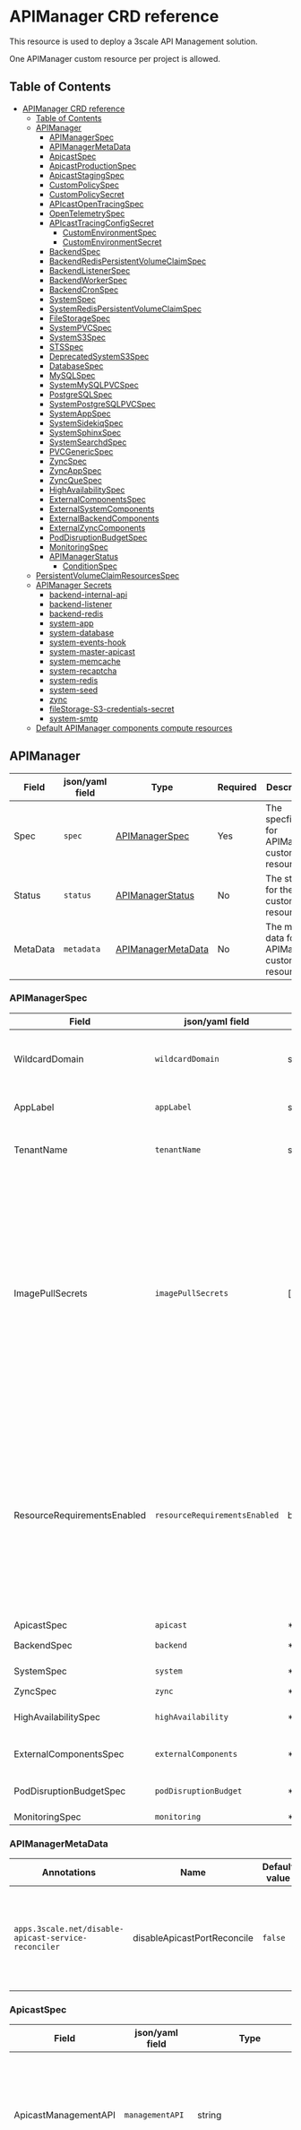 # APIManager CRD reference

This resource is used to deploy a 3scale API Management solution.

One APIManager custom resource per project is allowed.

## Table of Contents

<!--ts-->
* [APIManager CRD reference](#apimanager-crd-reference)
   * [Table of Contents](#table-of-contents)
   * [APIManager](#apimanager)
      * [APIManagerSpec](#apimanagerspec)
      * [APIManagerMetaData](#apimanagermetadata)
      * [ApicastSpec](#apicastspec)
      * [ApicastProductionSpec](#apicastproductionspec)
      * [ApicastStagingSpec](#apicaststagingspec)
      * [CustomPolicySpec](#custompolicyspec)
      * [CustomPolicySecret](#custompolicysecret)
      * [APIcastOpenTracingSpec](#apicastopentracingspec)
      * [OpenTelemetrySpec](#opentelemetryspec)
      * [APIcastTracingConfigSecret](#apicasttracingconfigsecret)
         * [CustomEnvironmentSpec](#customenvironmentspec)
         * [CustomEnvironmentSecret](#customenvironmentsecret)
      * [BackendSpec](#backendspec)
      * [BackendRedisPersistentVolumeClaimSpec](#backendredispersistentvolumeclaimspec)
      * [BackendListenerSpec](#backendlistenerspec)
      * [BackendWorkerSpec](#backendworkerspec)
      * [BackendCronSpec](#backendcronspec)
      * [SystemSpec](#systemspec)
      * [SystemRedisPersistentVolumeClaimSpec](#systemredispersistentvolumeclaimspec)
      * [FileStorageSpec](#filestoragespec)
      * [SystemPVCSpec](#systempvcspec)
      * [SystemS3Spec](#systems3spec)
      * [STSSpec](#stsspec)
      * [DeprecatedSystemS3Spec](#deprecatedsystems3spec)
      * [DatabaseSpec](#databasespec)
      * [MySQLSpec](#mysqlspec)
      * [SystemMySQLPVCSpec](#systemmysqlpvcspec)
      * [PostgreSQLSpec](#postgresqlspec)
      * [SystemPostgreSQLPVCSpec](#systempostgresqlpvcspec)
      * [SystemAppSpec](#systemappspec)
      * [SystemSidekiqSpec](#systemsidekiqspec)
      * [SystemSphinxSpec](#systemsphinxspec)
      * [SystemSearchdSpec](#systemsearchdspec)
      * [PVCGenericSpec](#pvcgenericspec)
      * [ZyncSpec](#zyncspec)
      * [ZyncAppSpec](#zyncappspec)
      * [ZyncQueSpec](#zyncquespec)
      * [HighAvailabilitySpec](#highavailabilityspec)
      * [ExternalComponentsSpec](#externalcomponentsspec)
      * [ExternalSystemComponents](#externalsystemcomponents)
      * [ExternalBackendComponents](#externalbackendcomponents)
      * [ExternalZyncComponents](#externalzynccomponents)
      * [PodDisruptionBudgetSpec](#poddisruptionbudgetspec)
      * [MonitoringSpec](#monitoringspec)
      * [APIManagerStatus](#apimanagerstatus)
         * [ConditionSpec](#conditionspec)
   * [PersistentVolumeClaimResourcesSpec](#persistentvolumeclaimresourcesspec)
   * [APIManager Secrets](#apimanager-secrets)
      * [backend-internal-api](#backend-internal-api)
      * [backend-listener](#backend-listener)
      * [backend-redis](#backend-redis)
      * [system-app](#system-app)
      * [system-database](#system-database)
      * [system-events-hook](#system-events-hook)
      * [system-master-apicast](#system-master-apicast)
      * [system-memcache](#system-memcache)
      * [system-recaptcha](#system-recaptcha)
      * [system-redis](#system-redis)
      * [system-seed](#system-seed)
      * [zync](#zync)
      * [fileStorage-S3-credentials-secret](#filestorage-s3-credentials-secret)
      * [system-smtp](#system-smtp)
   * [Default APIManager components compute resources](#default-apimanager-components-compute-resources)
<!--te-->

## APIManager

| **Field** | **json/yaml field**| **Type** | **Required** | **Description** |
| --- | --- | --- | --- | --- |
| Spec | `spec` | [APIManagerSpec](#APIManagerSpec) | Yes | The specfication for APIManager custom resource |
| Status | `status` | [APIManagerStatus](#APIManagerStatus) | No | The status for the custom resource  |
| MetaData | `metadata` | [APIManagerMetaData](#APIManagerMetaData) | No | The meta data for APIManager custom resource    |

### APIManagerSpec

| **Field** | **json/yaml field**| **Type** | **Required** | **Default value** | **Description** |
| --- | --- | --- | --- | --- | --- |
| WildcardDomain | `wildcardDomain` | string | Yes | N/A | Root domain for the wildcard routes. Eg. example.com will generate 3scale-admin.example.com. |
| AppLabel | `appLabel` | string | No | `3scale-api-management` | The value of the `app` label that will be applied to the API management solution
| TenantName | `tenantName` | string | No | `3scale` | Tenant name under the root that Admin UI will be available with -admin suffix.
| ImagePullSecrets | `imagePullSecrets` | \[\][corev1.LocalObjectReference](https://kubernetes.io/docs/reference/generated/kubernetes-api/v1.25/#localobjectreference-v1-core) | No | `[ { name: "threescale-registry-auth" } ]` | List of image pull secrets to be used on the managed Deployments ServiceAccounts. See [imagePullSecrets field in K8s ServiceAccount documentation](https://kubernetes.io/docs/reference/generated/kubernetes-api/v1.25/#serviceaccount-v1-core) for details on Image pull secrets. If not specified, `threescale-registry-auth` is used. Secret names that contain `dockercfg-` or `token-` anywhere in part of its name cannot be specified. If an update to this attribute is performed the corresponding Deployment pods have to be redeployed by the user to make the changes effective |
| ResourceRequirementsEnabled | `resourceRequirementsEnabled` | bool | No | `true` | When true, 3Scale API management solution is deployed with the optimal resource requirements and limits. Setting this to false removes those resource requirements. ***Warning*** Only set it to false for development and evaluation environments. When set to `true`, default compute resources are set for the APIManager components. See [Default APIManager components compute resources](#Default-APIManager-components-compute-resources) to see the default assigned values |
| ApicastSpec | `apicast` | \*ApicastSpec | No | See [ApicastSpec](#ApicastSpec) | Spec of the Apicast part |
| BackendSpec | `backend` | \*BackendSpec | No | See [BackendSpec](#BackendSpec) reference | Spec of the Backend part |
| SystemSpec  | `system`  | \*SystemSpec  | No | See [SystemSpec](#SystemSpec) reference | Spec of the System part |
| ZyncSpec    | `zync`    | \*ZyncSpec    | No | See [ZyncSpec](#ZyncSpec) reference | Spec of the Zync part    |
| HighAvailabilitySpec | `highAvailability` | \*HighAvailabilitySpec | No | **[DEPRECATED**] See [ExternalComponentsSpec](#ExternalComponentsSpec) reference | |
| ExternalComponentsSpec | `externalComponents` | \*ExternalComponentsSpec | No | See [ExternalComponentsSpec](#ExternalComponentsSpec) reference | Spec of the ExternalComponentsSpec part |
| PodDisruptionBudgetSpec | `podDisruptionBudget` | \*PodDisruptionBudgetSpec | No | See [PodDisruptionBudgetSpec](#PodDisruptionBudgetSpec) reference | Spec of the PodDisruptionBudgetSpec part |
| MonitoringSpec | `monitoring` | \*MonitoringSpec | No | Disabled | [MonitoringSpec](#MonitoringSpec) reference |

### APIManagerMetaData

| **Annotations**  | **Name** | **Default value** | **Description** |
| --- | --- | --- | --- |
| `apps.3scale.net/disable-apicast-service-reconciler` | disableApicastPortReconcile | `false` | Can be `true` or `false` - will disable apicast service port reconcile when true |

### ApicastSpec

| **Field** | **json/yaml field**| **Type** | **Required** | **Default value** | **Description** |
| --- | --- | --- | --- | --- | --- |
| ApicastManagementAPI | `managementAPI` | string | No | `status` | Scope of the APIcast Management API. Can be disabled, status or debug. At least status required for health checks |
| OpenSSLVerify | `openSSLVerify` | bool | No | `false` | Turn on/off the OpenSSL peer verification when downloading the configuration |
| IncludeResponseCodes  | `responseCodes` | bool | No | `true` | Enable logging response codes in APIcast |
| RegistryURL | `registryURL` | string | No | `http://apicast-staging:8090/policies` | The URL to point to APIcast policies registry management |
| Image | `image` | string | No | nil | Used to overwrite the desired container image for Apicast |
| ProductionSpec | `productionSpec` | \*ApicastProductionSpec | No | See [ApicastProductionSpec](#ApicastProductionSpec) reference | Spec of APIcast production part |
| StagingSpec | `stagingSpec` | \*ApicastStagingSpec | No | See [ApicastStagingSpec](#ApicastStagingSpec) reference | Spec of APIcast staging part |

### ApicastProductionSpec

| **Field** | **json/yaml field**| **Type** | **Required** | **Default value** | **Description** |
| --- | --- | --- | --- | --- | --- |
| Replicas | `replicas` | integer | No | 1 | Number of Pod replicas of the `apicast-production` deployment |
| Affinity | `affinity` | [v1.Affinity](https://kubernetes.io/docs/reference/generated/kubernetes-api/v1.25/#affinity-v1-core) | No | `nil` | Affinity is a group of affinity scheduling rules |
| Tolerations | `tolerations` | \[\][v1.Tolerations](https://kubernetes.io/docs/reference/generated/kubernetes-api/v1.25/#toleration-v1-core) | No | `nil` | Tolerations allow pods to schedule onto nodes with matching taints |
| Resources | `resources` | [v1.ResourceRequirements](https://kubernetes.io/docs/reference/generated/kubernetes-api/v1.25/#resourcerequirements-v1-core) | No | `nil` | Resources describes the compute resource requirements. Takes precedence over `spec.resourceRequirementsEnabled` with replace behavior |
| Workers | `workers` | integer | No | Automatically computed. Check [apicast doc](https://github.com/3scale/APIcast/blob/master/doc/parameters.md#apicast_workers) for further info. | Defines the number of worker processes |
| LogLevel | `logLevel` | string | No | N/A | Log level for the OpenResty logs  (see [docs](https://github.com/3scale/APIcast/blob/master/doc/parameters.md#apicast_log_level)) |
| CustomPolicies | `customPolicies` | [][CustomPolicySpec](#CustomPolicySpec) | No | N/A | List of custom policies |
| OpenTracing | `openTracing` | [APIcastOpenTracingSpec](#APIcastOpenTracingSpec) | No | N/A | **[DEPRECATED]** Use `openTelementry` instead. Contains the OpenTracing integration configuration |
| OpenTelemetry | `openTelemetry` | [OpenTelemetrySpec](#OpenTelemetrySpec) | No | N/A | contains the OpenTelemetry integration configuration |
| CustomEnvironments | `customEnvironments` | [][CustomEnvironmentSpec](#CustomEnvironmentSpec) | No | N/A | List of custom environments |
| HTTPSPort | `httpsPort` | int | No | **8443** only when `httpsCertificateSecretRef` is provided | Controls on which port APIcast should start listening for HTTPS connections. Do not use `8080` as HTTPS port (see [docs](https://github.com/3scale/APIcast/blob/master/doc/parameters.md#apicast_https_port)) |
| HTTPSVerifyDepth | `httpsVerifyDepth` | int | No | N/A | Defines the maximum length of the client certificate chain. (see [docs](https://github.com/3scale/APIcast/blob/master/doc/parameters.md#apicast_https_verify_depth)) |
| HTTPSCertificateSecretRef | `httpsCertificateSecretRef` | LocalObjectReference | No | APIcast has a default certificate used when `httpsPort` is provided | References secret containing the X.509 certificate in the PEM format and the X.509 certificate secret key |
| AllProxy | `allProxy` | string | No | N/A | Specifies a HTTP(S) proxy to be used for connecting to services if a protocol-specific proxy is not specified. Authentication is not supported. Format is: `<scheme>://<host>:<port>` (see [docs](https://github.com/3scale/APIcast/blob/master/doc/parameters.md#all_proxy-all_proxy)) |
| HTTPProxy | `httpProxy` | string | No | N/A | Specifies a HTTP(S) Proxy to be used for connecting to HTTP services. Authentication is not supported. Format is: `<scheme>://<host>:<port>` (see [docs](https://github.com/3scale/APIcast/blob/master/doc/parameters.md#http_proxy-http_proxy)) |
| HTTPSProxy | `httpsProxy` | string | No | N/A | Specifies a HTTP(S) Proxy to be used for connecting to HTTPS services. Authentication is not supported. Format is: `<scheme>://<host>:<port>` (see [docs](https://github.com/3scale/APIcast/blob/master/doc/parameters.md#https_proxy-https_proxy)) |
| NoProxy | `noProxy` | string | No | N/A | Specifies a comma-separated list of hostnames and domain names for which the requests should not be proxied. Setting to a single `*` character, which matches all hosts, effectively disables the proxy (see [docs](https://github.com/3scale/APIcast/blob/master/doc/parameters.md#no_proxy-no_proxy)) |
| ServiceCacheSize | `serviceCacheSize` | int | No | N/A | Specifies the number of services that APICast can store in the internal cache (see [docs](https://github.com/3scale/APIcast/blob/master/doc/parameters.md#apicast_service_cache_size)) |
| PriorityClassName         | `priorityClassName`         | string                                                                                                                                   | No           | N/A                                                                                                                                            | If specified, indicates the pod's priority. "system-node-critical" and "system-cluster-critical" are two special keywords which indicate the highest priorities with the former being the highest priority. Any other name must be defined by creating a PriorityClass object with that name. If not specified, the pod priority will be default or zero if there is no default. (see [docs](https://kubernetes.io/docs/concepts/scheduling-eviction/pod-priority-preemption/))  |
| TopologySpreadConstraints | `topologySpreadConstraints` | \[\][v1.TopologySpreadConstraint](https://kubernetes.io/docs/reference/generated/kubernetes-api/v1.25/#topologyspreadconstraint-v1-core) | No | `nil` | Specifies how to spread matching pods among the given topology |
| Labels | `labels` | map[string]string | No | `nil ` | Specifies labels that should be added to component |
| Annotations | `annotations` | map[string]string | No | `nil ` | Specifies Annotations that should be added to component |
| Hpa | `hpa` | bool | No | `nil` | Enables the horizontal pod autoscaling with default values |



### ApicastStagingSpec

| **Field** | **json/yaml field**| **Type** | **Required** | **Default value** | **Description** |
| --- | --- | --- | --- | --- | --- |
| Replicas | `replicas` | integer | No | 1 | Number of Pod replicas of the `apicast-staging` deployment |
| Affinity | `affinity` | [v1.Affinity](https://kubernetes.io/docs/reference/generated/kubernetes-api/v1.25/#affinity-v1-core) | No | `nil` | Affinity is a group of affinity scheduling rules |
| Tolerations | `tolerations` | \[\][v1.Tolerations](https://kubernetes.io/docs/reference/generated/kubernetes-api/v1.25/#toleration-v1-core) | No | `nil` | Tolerations allow pods to schedule onto nodes with matching taints |
| Resources | `resources` | [v1.ResourceRequirements](https://kubernetes.io/docs/reference/generated/kubernetes-api/v1.25/#resourcerequirements-v1-core) | No | `nil` | Resources describes the compute resource requirements. Takes precedence over `spec.resourceRequirementsEnabled` with replace behavior |
| LogLevel | `logLevel` | string | No | N/A | Log level for the OpenResty logs  (see [docs](https://github.com/3scale/APIcast/blob/master/doc/parameters.md#apicast_log_level)) |
| CustomPolicies | `customPolicies` | [][CustomPolicySpec](#CustomPolicySpec) | No | N/A | List of custom policies |
| OpenTracing | `openTracing` | [APIcastOpenTracingSpec](#APIcastOpenTracingSpec) | No | N/A | **[DEPRECATED]** Use `openTelementry` instead. Contains the OpenTracing integration configuration |
| OpenTelemetry | `openTelemetry` | [OpenTelemetrySpec](#OpenTelemetrySpec) | No | N/A | contains the OpenTelemetry integration configuration |
| CustomEnvironments | `customEnvironments` | [][CustomEnvironmentSpec](#CustomEnvironmentSpec) | No | N/A | List of custom environments |
| HTTPSPort | `httpsPort` | int | No | **8443** only when `httpsCertificateSecretRef` is provided | Controls on which port APIcast should start listening for HTTPS connections. Do not use `8080` as HTTPS port (see [docs](https://github.com/3scale/APIcast/blob/master/doc/parameters.md#apicast_https_port)) |
| HTTPSVerifyDepth | `httpsVerifyDepth` | int | No | N/A | Defines the maximum length of the client certificate chain. (see [docs](https://github.com/3scale/APIcast/blob/master/doc/parameters.md#apicast_https_verify_depth)) |
| HTTPSCertificateSecretRef | `httpsCertificateSecretRef` | LocalObjectReference | No | APIcast has a default certificate used when `httpsPort` is provided | References secret containing the X.509 certificate in the PEM format and the X.509 certificate secret key |
| AllProxy | `allProxy` | string | No | N/A | Specifies a HTTP(S) proxy to be used for connecting to services if a protocol-specific proxy is not specified. Authentication is not supported. Format is: `<scheme>://<host>:<port>` (see [docs](https://github.com/3scale/APIcast/blob/master/doc/parameters.md#all_proxy-all_proxy)) |
| HTTPProxy | `httpProxy` | string | No | N/A | Specifies a HTTP(S) Proxy to be used for connecting to HTTP services. Authentication is not supported. Format is: `<scheme>://<host>:<port>` (see [docs](https://github.com/3scale/APIcast/blob/master/doc/parameters.md#http_proxy-http_proxy)) |
| HTTPSProxy | `httpsProxy` | string | No | N/A | Specifies a HTTP(S) Proxy to be used for connecting to HTTPS services. Authentication is not supported. Format is: `<scheme>://<host>:<port>` (see [docs](https://github.com/3scale/APIcast/blob/master/doc/parameters.md#https_proxy-https_proxy)) |
| NoProxy | `noProxy` | string | No | N/A | Specifies a comma-separated list of hostnames and domain names for which the requests should not be proxied. Setting to a single `*` character, which matches all hosts, effectively disables the proxy (see [docs](https://github.com/3scale/APIcast/blob/master/doc/parameters.md#no_proxy-no_proxy)) |
| ServiceCacheSize | `serviceCacheSize` | int | No | N/A | Specifies the number of services that APICast can store in the internal cache (see [docs](https://github.com/3scale/APIcast/blob/master/doc/parameters.md#apicast_service_cache_size)) |
| PriorityClassName         | `priorityClassName`         | string                                                                                                                                   | No           | N/A                                                                                                                                            | If specified, indicates the pod's priority. "system-node-critical" and "system-cluster-critical" are two special keywords which indicate the highest priorities with the former being the highest priority. Any other name must be defined by creating a PriorityClass object with that name. If not specified, the pod priority will be default or zero if there is no default. (see [docs](https://kubernetes.io/docs/concepts/scheduling-eviction/pod-priority-preemption/)) |
| TopologySpreadConstraints | `topologySpreadConstraints` | \[\][v1.TopologySpreadConstraint](https://kubernetes.io/docs/reference/generated/kubernetes-api/v1.25/#topologyspreadconstraint-v1-core) | No           | `nil`                                                                                                                                          | Specifies how to spread matching pods among the given topology                                                                                                                                                                                                                                          |
| Labels                    | `labels`                    | map[string]string                                                                                                                        | No           | `nil `                                                                                                                                         | Specifies labels that should be added to component                                                                                                                                                                                                                                                                                   |
| Annotations          | `annotations`                    | map[string]string  | No           | `nil `  | Specifies Annotations that should be added to component   |

### CustomPolicySpec

| **json/yaml field** | **Type** | **Required** | **Default value** | **Description** |
| --- | --- | --- | --- | --- |
| `name` | string | Yes | N/A | Name |
| `version` | string | Yes | N/A | Version |
| `secretRef` | LocalObjectReference | Yes | N/A | Secret reference with the policy content. See [CustomPolicySecret](#CustomPolicySecret) for more information.

### CustomPolicySecret

Contains custom policy specific content. Two files,  `init.lua` and `apicast-policy.json`, are required, but more can be added optionally.

Some examples are available [here](/doc/adding-custom-policies.md)

| **Field** | **Description** |
| --- | --- |
| `init.lua` | Custom policy lua code entry point |
| `apicast-policy.json` | Custom policy metadata |

### APIcastOpenTracingSpec
| **Field** | **json/yaml field** | **Type** | **Required** | **Default value** | **Description** |
| --- | --- | --- | --- | --- | --- |
| Enabled | `enabled` | bool | No | `false` | Controls whether OpenTracing integration with APIcast is enabled. By default it is not enabled |
| TracingLibrary | `tracingLibrary` | string | No | `jaeger` | Controls which OpenTracing library is loaded. At the moment the supported values are: `jaeger`. If not set, `jaeger` will be used |
| TracingConfigSecretRef | `tracingConfigSecretRef` | LocalObjectReference | No | tracing library-specific default | Secret reference with the tracing library-specific configuration. Each supported tracing library provides a default configuration file which is used if `tracingConfigSecretRef` is not specified. See [APIcastTracingConfigSecret](#APIcastTracingConfigSecret) for more information. |

### OpenTelemetrySpec
| **json/yaml field** | **Type** | **Required** | **Default value** | **Description** |
| --- | --- | --- | --- | --- |
| `enabled` | bool | No | `false` | Controls whether opentelemetry based gateway instrumentation is enabled or not. By default it is **disabled** |
| `tracingConfigSecretRef` | *LocalObjectReference* | No | None | Secret reference with the [opentelemetry tracing configuration](https://github.com/open-telemetry/opentelemetry-cpp-contrib/tree/main/instrumentation/nginx). |
| `tracingConfigSecretKey` | string | No | If unspecified, the first secret key in lexicographical order will be referenced as tracing configuration | The secret key used as tracing configuration |

**Watch for secret changes**

By default, content changes in the secret will not be noticed by the 3scale operator.
The 3scale operator allows monitoring the secret for changes adding the `apimanager.apps.3scale.net/watched-by=apimanager` label.
With that label in place, when the content of the secret is changed, the operator will get notified.
Then, the operator will rollout apicast deployment to make the changes effective.
The operator will not take *ownership* of the secret in any way.

### APIcastTracingConfigSecret

| **Field** | **Description** |
| --- | --- |
| `config` | Tracing library-specific configuration |

*NOTE*: Once apicast has been deployed, the content of the secret should not be updated externally.
If the content of the secret is updated externally, after apicast has been deployed, the container can automatically see the changes.
However, apicast has the environment already loaded and it does not change the behavior.

If the custom environment content needs to be changed, there are two options:

* [**recommended way**] Create another secret with a different name and update the APIcast custom resource field `spec.apicast.<apicast-environment>.openTracing.tracingConfigSecretRef.name`. The operator will trigger a rolling update loading the new custom environment content.
* Update the existing secret content and redeploy apicast turning `spec.replicas` to 0 and then back to the previous value.

#### CustomEnvironmentSpec

| **json/yaml field** | **Type** | **Required** | **Default value** | **Description** |
| --- | --- | --- | --- | --- |
| `secretRef` | LocalObjectReference | Yes | N/A | Secret reference with the custom environment content. See [CustomEnvironmentSecret](#CustomEnvironmentSecret) for more information.

#### CustomEnvironmentSecret

Generic (`opaque`) type secret holding one or more custom environments.
The operator will load in the APIcast container all the files (keys) found in the secret.

Some examples are available [here](/doc/adding-apicast-custom-environments.md)

| **Field** | **Description** |
| --- | --- |
| *filename* | Custom environment lua code |


### BackendSpec

| **Field** | **json/yaml field**| **Type** | **Required** | **Default value** | **Description** |
| --- | --- | --- | --- | --- | --- |
| Image | `image` | string | No | nil | Used to overwrite the desired container image for Backend |
| RedisImage | `redisImage` | string | No | nil | Used to overwrite the desired Redis image for the Redis used by backend. Only takes effect when redis is not managed externally |
| RedisAffinity | `redisAffinity` | [v1.Affinity](https://kubernetes.io/docs/reference/generated/kubernetes-api/v1.25/#affinity-v1-core) | No | `nil` | Affinity is a group of affinity scheduling rules. Only takes effect when redis is not managed externally |
| RedisTolerations | `redisTolerations` | \[\][v1.Tolerations](https://kubernetes.io/docs/reference/generated/kubernetes-api/v1.25/#toleration-v1-core) | No | `nil` | Tolerations allow pods to schedule onto nodes with matching taints. Only takes effect when redis is not managed externally |
| RedisResources | `redisResources` | [v1.ResourceRequirements](https://kubernetes.io/docs/reference/generated/kubernetes-api/v1.25/#resourcerequirements-v1-core) | No | `nil` | RedisResources describes the compute resource requirements. Takes precedence over `spec.resourceRequirementsEnabled` with replace behavior |
| RedisPersistentVolumeClaimSpec | `redisPersistentVolumeClaim` | \*[BackendRedisPersistentVolumeClaimSpec](#BackendRedisPersistentVolumeClaimSpec) | No | nil | Backend's Redis PersistentVolumeClaim configuration options. Only takes effect when redis is not managed externally |
| ListenerSpec | `listenerSpec` | \*BackendListenerSpec | No | See [BackendListenerSpec](#BackendListenerSpec) reference | Spec of Backend Listener part |
| WorkerSpec | `workerSpec` | \*BackendWorkerSpec | No | See [BackendWorkerSpec](#BackendWorkerSpec) reference | Spec of Backend Worker part |
| CronSpec | `cronSpec` | \*BackendCronSpec | No | See [BackendCronSpec](#BackendCronSpec) reference | Spec of Backend Cron part |
| RedisPriorityClassName         | `redisPriorityClassName`         | string                                                                                                                                    | No           | N/A                                                                                                                                            | If specified, indicates the pod's priority. "system-node-critical" and "system-cluster-critical" are two special keywords which indicate the highest priorities with the former being the highest priority. Any other name must be defined by creating a PriorityClass object with that name. If not specified, the pod priority will be default or zero if there is no default. (see [docs](https://kubernetes.io/docs/concepts/scheduling-eviction/pod-priority-preemption/)) |
| RedisTopologySpreadConstraints | `redisTopologySpreadConstraints` | \[\][v1.TopologySpreadConstraint](https://kubernetes.io/docs/reference/generated/kubernetes-api/v1.25/#topologyspreadconstraint-v1-core) | No           | `nil`                                                                                                                                          | Specifies how to spread matching pods among the given topology                                                                                                                                                                                                                                          |
| RedisLabels                    | `redisLabels`                    | map[string]string                                                                                                                        | No           | `nil `                                                                                                                                         | Specifies labels that should be added to component                                                                                                                                                                                                                                                                                   |
| RedisAnnotations                    | `redisAnnotations`                    | map[string]string                                                                                                                        | No           | `nil `                                                                                                                                         | Specifies Annotations that should be added to component   |

### BackendRedisPersistentVolumeClaimSpec

| **Field** | **json/yaml field**| **Type** | **Required** | **Default value** | **Description** |
| --- | --- | --- | --- | --- | --- |
| StorageClassName | `storageClassName` | string | No | nil | The Storage Class to be used by the PVC |

### BackendListenerSpec

| **Field** | **json/yaml field**| **Type** | **Required** | **Default value** | **Description** |
| --- | --- | --- | --- | --- | --- |
| Replicas | `replicas` | integer | No | 1 | Number of Pod replicas of the `backend-listener` deployment |
| Affinity | `affinity` | [v1.Affinity](https://kubernetes.io/docs/reference/generated/kubernetes-api/v1.25/#affinity-v1-core) | No | `nil` | Affinity is a group of affinity scheduling rules |
| Tolerations | `tolerations` | \[\][v1.Tolerations](https://kubernetes.io/docs/reference/generated/kubernetes-api/v1.25/#toleration-v1-core) | No | `nil` | Tolerations allow pods to schedule onto nodes with matching taints |
| Resources | `resources` | [v1.ResourceRequirements](https://kubernetes.io/docs/reference/generated/kubernetes-api/v1.25/#resourcerequirements-v1-core) | No | `nil` | Resources describes the compute resource requirements. Takes precedence over `spec.resourceRequirementsEnabled` with replace behavior |
| PriorityClassName | `priorityClassName` | string | No | N/A | If specified, indicates the pod's priority. "system-node-critical" and "system-cluster-critical" are two special keywords which indicate the highest priorities with the former being the highest priority. Any other name must be defined by creating a PriorityClass object with that name. If not specified, the pod priority will be default or zero if there is no default. (see [docs](https://kubernetes.io/docs/concepts/scheduling-eviction/pod-priority-preemption/)) |
| TopologySpreadConstraints | `topologySpreadConstraints` | \[\][v1.TopologySpreadConstraint](https://kubernetes.io/docs/reference/generated/kubernetes-api/v1.25/#topologyspreadconstraint-v1-core) | No | `nil` | Specifies how to spread matching pods among the given topology |
| Labels | `labels` | map[string]string | No | `nil ` | Specifies labels that should be added to component |
| Annotations | `annotations` | map[string]string | No | `nil ` | Specifies Annotations that should be added to component |
| HpaSpec | `hpa` | bool | No | `nil` | Enables the horizontal pod autoscaling with default values |


### BackendWorkerSpec

| **Field** | **json/yaml field**| **Type** | **Required** | **Default value** | **Description** |
| --- | --- | --- | --- | --- | --- |
| Replicas | `replicas` | integer | No | 1 | Number of Pod replicas of the `backend-worker` deployment |
| Affinity | `affinity` | [v1.Affinity](https://kubernetes.io/docs/reference/generated/kubernetes-api/v1.25/#affinity-v1-core) | No | `nil` | Affinity is a group of affinity scheduling rules |
| Tolerations | `tolerations` | \[\][v1.Tolerations](https://kubernetes.io/docs/reference/generated/kubernetes-api/v1.25/#toleration-v1-core) | No | `nil` | Tolerations allow pods to schedule onto nodes with matching taints |
| Resources | `resources` | [v1.ResourceRequirements](https://kubernetes.io/docs/reference/generated/kubernetes-api/v1.25/#resourcerequirements-v1-core) | No | `nil` | Resources describes the compute resource requirements. Takes precedence over `spec.resourceRequirementsEnabled` with replace behavior |
| PriorityClassName | `priorityClassName` | string | No | N/A | If specified, indicates the pod's priority. "system-node-critical" and "system-cluster-critical" are two special keywords which indicate the highest priorities with the former being the highest priority. Any other name must be defined by creating a PriorityClass object with that name. If not specified, the pod priority will be default or zero if there is no default. (see [docs](https://kubernetes.io/docs/concepts/scheduling-eviction/pod-priority-preemption/)) |
| TopologySpreadConstraints | `topologySpreadConstraints` | \[\][v1.TopologySpreadConstraint](https://kubernetes.io/docs/reference/generated/kubernetes-api/v1.25/#topologyspreadconstraint-v1-core) | No | `nil` | Specifies how to spread matching pods among the given topology | 
| Labels | `labels` | map[string]string | No | `nil ` | Specifies labels that should be added to component |
| Annotations | `annotations` | map[string]string | No | `nil ` | Specifies Annotations that should be added to component |
| HpaSpec | `hpa` | bool | No | `nil` | Enable the horizontal pod autoscaling with default values |

### BackendCronSpec

| **Field** | **json/yaml field**| **Type** | **Required** | **Default value** | **Description** |
| --- | --- | --- | --- | --- | --- |
| Replicas | `replicas` | integer | No | 1 | Number of Pod replicas of the `backend-cron` deployment |
| Affinity | `affinity` | [v1.Affinity](https://kubernetes.io/docs/reference/generated/kubernetes-api/v1.25/#affinity-v1-core) | No | `nil` | Affinity is a group of affinity scheduling rules |
| Tolerations | `tolerations` | \[\][v1.Tolerations](https://kubernetes.io/docs/reference/generated/kubernetes-api/v1.25/#toleration-v1-core) | No | `nil` | Tolerations allow pods to schedule onto nodes with matching taints |
| Resources | `resources` | [v1.ResourceRequirements](https://kubernetes.io/docs/reference/generated/kubernetes-api/v1.25/#resourcerequirements-v1-core) | No | `nil` | Resources describes the compute resource requirements. Takes precedence over `spec.resourceRequirementsEnabled` with replace behavior |
| PriorityClassName         | `priorityClassName`         | string                                                                                                                                    | No           | N/A                                                                                                                                            | If specified, indicates the pod's priority. "system-node-critical" and "system-cluster-critical" are two special keywords which indicate the highest priorities with the former being the highest priority. Any other name must be defined by creating a PriorityClass object with that name. If not specified, the pod priority will be default or zero if there is no default. (see [docs](https://kubernetes.io/docs/concepts/scheduling-eviction/pod-priority-preemption/))                                                                                                                                                                                                                                                                              |
| TopologySpreadConstraints | `topologySpreadConstraints` | \[\][v1.TopologySpreadConstraint](https://kubernetes.io/docs/reference/generated/kubernetes-api/v1.25/#topologyspreadconstraint-v1-core) | No           | `nil`                                                                                                                                          | Specifies how to spread matching pods among the given topology                                                                                                                                                                                                                                          |
| Labels                    | `labels`                    | map[string]string                                                                                                                        | No           | `nil `                                                                                                                                         | Specifies labels that should be added to component                                                                                                                                                                                                                                                                                   |
| Annotations          | `annotations`                    | map[string]string  | No           | `nil `  | Specifies Annotations that should be added to component   |

### SystemSpec

| **Field** | **json/yaml field**| **Type** | **Required** | **Default value** | **Description** |
| --- | --- | --- | --- | --- | --- |
| Image | `image` | string | No | nil | Used to overwrite the desired container image for System |
| RedisImage | `redisImage` | string | No | nil | Used to overwrite the desired Redis image for the Redis used by System. Only takes effect when redis is not managed externally |
| RedisPersistentVolumeClaimSpec | `redisPersistentVolumeClaim` | \*[SystemRedisPersistentVolumeClaimSpec](#SystemRedisPersistentVolumeClaimSpec) | No | nil | System's Redis PersistentVolumeClaim configuration options. Only takes effect when redis is not managed externally |
| RedisAffinity | `redisAffinity` | [v1.Affinity](https://kubernetes.io/docs/reference/generated/kubernetes-api/v1.25/#affinity-v1-core) | No | `nil` | Affinity is a group of affinity scheduling rules. Only takes effect when redis is not managed externally |
| RedisTolerations | `redisTolerations` | \[\][v1.Tolerations](https://kubernetes.io/docs/reference/generated/kubernetes-api/v1.25/#toleration-v1-core) | No | `nil` | Tolerations allow pods to schedule onto nodes with matching taints. Only takes effect when redis is not managed externally |
| RedisResources | `redisResources` | [v1.ResourceRequirements](https://kubernetes.io/docs/reference/generated/kubernetes-api/v1.25/#resourcerequirements-v1-core) | No | `nil` | RedisResources describes the compute resource requirements. Takes precedence over `spec.resourceRequirementsEnabled` with replace behavior |
| MemcachedImage | `memcachedImage` | string | No | nil | Used to overwrite the desired Memcached image for the Memcached used by System |
| MemcachedAffinity | `memcachedAffinity` | [v1.Affinity](https://kubernetes.io/docs/reference/generated/kubernetes-api/v1.25/#affinity-v1-core) | No | `nil` | Affinity is a group of affinity scheduling rules |
| MemcachedTolerations | `memcachedTolerations` | \[\][v1.Tolerations](https://kubernetes.io/docs/reference/generated/kubernetes-api/v1.25/#toleration-v1-core) | No | `nil` | Tolerations allow pods to schedule onto nodes with matching taints |
| MemcachedResources | `memcachedResources` | [v1.ResourceRequirements](https://kubernetes.io/docs/reference/generated/kubernetes-api/v1.25/#resourcerequirements-v1-core) | No | `nil` | MemcachedResources describes the compute resource requirements. Takes precedence over `spec.resourceRequirementsEnabled` with replace behavior |
| FileStorageSpec | `fileStorage` | \*SystemFileStorageSpec | No | See [FileStorageSpec](#FileStorageSpec) specification | Spec of the System's File Storage part |
| DatabaseSpec | `database` | \*SystemDatabaseSpec | No | See [DatabaseSpec](#DatabaseSpec) specification | Spec of the System's Database part |
| AppSpec | `appSpec` | \*SystemAppSpec | No | See [SystemAppSpec](#SystemAppSpec) reference | Spec of System App part |
| SidekiqSpec | `sidekiqSpec` | \*SystemSidekiqSpec | No | See [SystemSidekiqSpec](#SystemSidekiqSpec) reference | Spec of System Sidekiq part |
| SphinxSpec | `sphinxSpec` | \*SystemSphinxSpex | No | **DEPRECATED** Use `SearchdSpec` instead. See [SystemSphinxSpec](#SystemSphinxSpec) reference | Spec of System's Sphinx part |
| SearchdSpec | `searchdSpec` | [SystemSearchdSpec](#SystemSearchdSpec) | No | See [SystemSearchdSpec](#SystemSearchdSpec) reference | Spec of System's Searchd component |
| MemcachedPriorityClassName | `memcachedPriorityClassName`         | string                                                                                                                                    | No           | N/A                                                                                                                                            | If specified, indicates the pod's priority. "system-node-critical" and "system-cluster-critical" are two special keywords which indicate the highest priorities with the former being the highest priority. Any other name must be defined by creating a PriorityClass object with that name. If not specified, the pod priority will be default or zero if there is no default. (see [docs](https://kubernetes.io/docs/concepts/scheduling-eviction/pod-priority-preemption/)) |
| MemcachedTopologySpreadConstraints | `memcachedTopologySpreadConstraints` | \[\][v1.TopologySpreadConstraint](https://kubernetes.io/docs/reference/generated/kubernetes-api/v1.25/#topologyspreadconstraint-v1-core) | No           | `nil`                                                                                                                                          | Specifies how to spread matching pods among the given topology                                                                                                                                                                                                                                          |
| MemcachedLabels                    | `memcachedLabels`                    | map[string]string                                                                                                                        | No           | `nil `                                                                                                                                         | Specifies labels that should be added to component                                                                                                                                                                                                                                                                                   |
| RedisPriorityClassName             | `redisPriorityClassName`             | string                                                                                                                                    | No           | N/A                                                                                                                                            | If specified, indicates the pod's priority. "system-node-critical" and "system-cluster-critical" are two special keywords which indicate the highest priorities with the former being the highest priority. Any other name must be defined by creating a PriorityClass object with that name. If not specified, the pod priority will be default or zero if there is no default. (see [docs](https://kubernetes.io/docs/concepts/scheduling-eviction/pod-priority-preemption/)) |
| RedisTopologySpreadConstraints     | `redisTopologySpreadConstraints`     | \[\][v1.TopologySpreadConstraint](https://kubernetes.io/docs/reference/generated/kubernetes-api/v1.25/#topologyspreadconstraint-v1-core) | No           | `nil`                                                                                                                                          | Specifies how to spread matching pods among the given topology                                                                                                                                                                                                                                          |
| RedisLabels                        | `redisLabels`                        | map[string]string                                                                                                                        | No           | `nil `                                                                                                                                         | Specifies labels that should be added to component                                                                                                                                                                                                                                                                                   |
| RedisAnnotations          | `redisAnnotations`                    | map[string]string  | No           | `nil `  | Specifies Annotations that should be added to component   |

### SystemRedisPersistentVolumeClaimSpec

| **Field** | **json/yaml field**| **Type** | **Required** | **Default value** | **Description** |
| --- | --- | --- | --- | --- | --- |
| StorageClassName | `storageClassName` | string | No | nil | The Storage Class to be used by the PVC |

### FileStorageSpec

| **Field** | **json/yaml field**| **Type** | **Required** | **Default value** | **Description** |
| --- | --- | --- | --- | --- | --- |
| PVC | `persistentVolumeClaim` | [PVCGenericSpec](#PVCGenericSpec) | No | nil | PersistentVolumeClaim spec for the System shared storage |
| DeprecatedS3  | `amazonSimpleStorageService` | \*DeprecatedSystemS3Spec | No | nil | DEPRECATED [DeprecatedSystemS3Spec](#DeprecatedSystemS3Spec). Used to use S3 as the System's file storage. See [SystemS3Spec](#SystemS3Spec) |
| S3  | `simpleStorageService` | \*SystemS3Spec | No | nil | Used to use S3 as the System's file storage. See [SystemS3Spec](#SystemS3Spec) |

Only one of the fields can be chosen. If no field is specified then PVC is used.

### SystemPVCSpec

| **Field** | **json/yaml field**| **Type** | **Required** | **Default value** | **Description** |
| --- | --- | --- | --- | --- | --- |
| StorageClassName | `storageClassName` | string | No | nil | The Storage Class to be used by the PVC |
| Resources | `resources` | [PersistentVolumeClaimResourcesSpec](#PersistentVolumeClaimResourcesSpec) | No | nil | The minimum resources the volume should have. Resources will not take any effect when VolumeName is provided. This parameter is not updateable when the underlying PV is not resizable. |
| VolumeName | `volumeName` | string | No | nil | The binding reference to the existing PersistentVolume backing this claim |

### SystemS3Spec

| **Field**     | **json/yaml field**      | **Type**                                                                                                                         | **Required** | **Default value** | **Description**                                                                                                                                                                                                                                                                 |
|---------------|--------------------------|----------------------------------------------------------------------------------------------------------------------------------|--------------|-------------------|---------------------------------------------------------------------------------------------------------------------------------------------------------------------------------------------------------------------------------------------------------------------------------|
| Configuration | `configurationSecretRef` | [corev1.LocalObjectReference](https://kubernetes.io/docs/reference/generated/kubernetes-api/v1.25/#localobjectreference-v1-core) | Yes          | N/A               | Local object reference to the secret to be used where the AWS configuration is stored. See [LocalObjectReference](https://kubernetes.io/docs/reference/generated/kubernetes-api/v1.25/#localobjectreference-v1-core) on how to specify the local object reference to the secret |
| STS           | `sts`                    | [STSSpec](#STSSpec) | No | IAM S3 authentication | STS spec object |

The secret name specified in the `configurationSecretRef` field must be
pre-created by the user before creating the APIManager custom resource.
Otherwise the operator will complain about it. See the
[fileStorage S3 credentials secret](#fileStorage-S3-credentials-secret)
specification to see what fields the secret should have and the values
that should be set on it.

### STSSpec

| *yaml Field* | **Type** | **Required** | **Default value** | **Description** |
| --- | --- | --- | --- | --- |
| `enabled` | bool | No | `false` | Enable Secure Token Service for  short-term, limited-privilege security credentials |
| `audience` | string | No | `openshift` | The ID the token is intended for. This field does not have any effect when STS is not enabled. |


### DeprecatedSystemS3Spec
**DEPRECATED** Setting fields here has no effect. Use [SystemS3Spec](#SystemS3Spec) instead

| **Field** | **json/yaml field**| **Type** | **Required** | **Default value** | **Description** |
| --- | --- | --- | --- | --- | --- |
| AWSBucket | `awsBucket` | string | Yes | N/A | **DEPRECATED** Use [SystemS3Spec](#SystemS3Spec) instead |
| AWSRegion | `awsRegion` | string | Yes | N/A | **DEPRECATED** Use [SystemS3Spec](#SystemS3Spec) instead |
| AWSCredentials | `awsCredentialsSecret` | **DEPRECATED** Use [SystemS3Spec](#SystemS3Spec) instead |

### DatabaseSpec

Note: Deploying databases internally with this section is meant for evaluation purposes. Check [ExternalComponentsSpec](#ExternalComponentsSpec) for production ready recommended deployments.

| **Field** | **json/yaml field**| **Type** | **Required** | **Default value** | **Description** |
| --- | --- | --- | --- | --- | --- |
| MySQL | `mysql`| \*SystemMySQLSpec | No | nil | Enable MySQL database as System's database. Only takes effect when the instance is not managed externally. See [MySQLSpec](#MySQLSpec) specification |
| PostgreSQL | `postgresql` | \*SystemPostgreSQLSpec | No | nil | Enable PostgreSQL database as System's database. Only takes effect when the instance is not managed externally. See [PostgreSQLSpec](#PostgreSQLSpec)

### MySQLSpec

| **Field** | **json/yaml field**| **Type** | **Required** | **Default value** | **Description** |
| --- | --- | --- | --- | --- | --- |
| Image | `image` | string | No | nil | Used to overwrite the desired container image for System's MySQL database |
| PersistentVolumeClaimSpec | `persistentVolumeClaim` | [PVCGenericSpec](#PVCGenericSpec) | No | nil | System's MySQL PersistentVolumeClaim configuration options |
| Affinity | `affinity` | [v1.Affinity](https://kubernetes.io/docs/reference/generated/kubernetes-api/v1.25/#affinity-v1-core) | No | `nil` | Affinity is a group of affinity scheduling rules |
| Tolerations | `tolerations` | \[\][v1.Tolerations](https://kubernetes.io/docs/reference/generated/kubernetes-api/v1.25/#toleration-v1-core) | No | `nil` | Tolerations allow pods to schedule onto nodes with matching taints |
| Resources | `resources` | [v1.ResourceRequirements](https://kubernetes.io/docs/reference/generated/kubernetes-api/v1.25/#resourcerequirements-v1-core) | No | `nil` | Resources describes the compute resource requirements. Takes precedence over `spec.resourceRequirementsEnabled` with replace behavior |
| PriorityClassName         | `priorityClassName`         | string                                                                                                                                    | No           | N/A                                                                                                                                            | If specified, indicates the pod's priority. "system-node-critical" and "system-cluster-critical" are two special keywords which indicate the highest priorities with the former being the highest priority. Any other name must be defined by creating a PriorityClass object with that name. If not specified, the pod priority will be default or zero if there is no default. (see [docs](https://kubernetes.io/docs/concepts/scheduling-eviction/pod-priority-preemption/))                                                                                                                                                                                                                                                                              |
| TopologySpreadConstraints | `topologySpreadConstraints` | \[\][v1.TopologySpreadConstraint](https://kubernetes.io/docs/reference/generated/kubernetes-api/v1.25/#topologyspreadconstraint-v1-core) | No           | `nil`                                                                                                                                          | Specifies how to spread matching pods among the given topology                                                                                                                                                                                                                                          |
| Labels                    | `labels`                    | map[string]string                                                                                                                        | No           | `nil `                                                                                                                                         | Specifies labels that should be added to component                                                                                                                                                                                                                                                                                   |
| Annotations          | `annotations`                    | map[string]string  | No           | `nil `  | Specifies Annotations that should be added to component   |

### SystemMySQLPVCSpec

| **Field** | **json/yaml field**| **Type** | **Required** | **Default value** | **Description** |
| --- | --- | --- | --- | --- | --- |
| StorageClassName | `storageClassName` | string | No | nil | The Storage Class to be used by the PVC |
| Resources | `resources` | [PersistentVolumeClaimResourcesSpec](#PersistentVolumeClaimResourcesSpec) | No | nil | The minimum resources the volume should have. Resources will not take any effect when VolumeName is provided. This parameter is not updateable when the underlying PV is not resizable. |
| VolumeName | `volumeName` | string | No | nil | The binding reference to the existing PersistentVolume backing this claim |

### PostgreSQLSpec

| **Field** | **json/yaml field**| **Type** | **Required** | **Default value** | **Description** |
| --- | --- | --- | --- | --- | --- |
| Image | `image` | string | No | nil | Used to overwrite the desired container image for System's PostgreSQL database |
| PersistentVolumeClaimSpec | `persistentVolumeClaim` | [PVCGenericSpec](#PVCGenericSpec) | No | nil | System's PostgreSQL PersistentVolumeClaim configuration options |
| Affinity | `affinity` | [v1.Affinity](https://kubernetes.io/docs/reference/generated/kubernetes-api/v1.25/#affinity-v1-core) | No | `nil` | Affinity is a group of affinity scheduling rules |
| Tolerations | `tolerations` | \[\][v1.Tolerations](https://kubernetes.io/docs/reference/generated/kubernetes-api/v1.25/#toleration-v1-core) | No | `nil` | Tolerations allow pods to schedule onto nodes with matching taints |
| Resources | `resources` | [v1.ResourceRequirements](https://kubernetes.io/docs/reference/generated/kubernetes-api/v1.25/#resourcerequirements-v1-core) | No | `nil` | Resources describes the compute resource requirements. Takes precedence over `spec.resourceRequirementsEnabled` with replace behavior |
| PriorityClassName         | `priorityClassName`         | string                                                                                                                                    | No           | N/A                                                                                                                                            | If specified, indicates the pod's priority. "system-node-critical" and "system-cluster-critical" are two special keywords which indicate the highest priorities with the former being the highest priority. Any other name must be defined by creating a PriorityClass object with that name. If not specified, the pod priority will be default or zero if there is no default. (see [docs](https://kubernetes.io/docs/concepts/scheduling-eviction/pod-priority-preemption/))                                                                                                                                                                                                                                                                              |
| TopologySpreadConstraints | `topologySpreadConstraints` | \[\][v1.TopologySpreadConstraint](https://kubernetes.io/docs/reference/generated/kubernetes-api/v1.25/#topologyspreadconstraint-v1-core) | No           | `nil`                                                                                                                                          | Specifies how to spread matching pods among the given topology                                                                                                                                                                                                                                          |
| Labels                    | `labels`                    | map[string]string                                                                                                                        | No           | `nil `                                                                                                                                         | Specifies labels that should be added to component                                                                                                                                                                                                                                                                                   |
| Annotations          | `annotations`                    | map[string]string  | No           | `nil `  | Specifies Annotations that should be added to component   |


### SystemPostgreSQLPVCSpec

| **Field** | **json/yaml field**| **Type** | **Required** | **Default value** | **Description** |
| --- | --- | --- | --- | --- | --- |
| StorageClassName | `storageClassName` | string | No | nil | The Storage Class to be used by the PVC |
| Resources | `resources` | [PersistentVolumeClaimResourcesSpec](#PersistentVolumeClaimResourcesSpec) | No | nil | The minimum resources the volume should have. Resources will not take any effect when VolumeName is provided. This parameter is not updateable when the underlying PV is not resizable. |
| VolumeName | `volumeName` | string | No | nil | The binding reference to the existing PersistentVolume backing this claim |

### SystemAppSpec

| **Field** | **json/yaml field**| **Type** | **Required** | **Default value** | **Description** |
| --- | --- | --- | --- | --- | --- |
| Replicas | `replicas` | integer | No | 1 | Number of Pod replicas of the `system-app` deployment |
| Affinity | `affinity` | [v1.Affinity](https://kubernetes.io/docs/reference/generated/kubernetes-api/v1.25/#affinity-v1-core) | No | `nil` | Affinity is a group of affinity scheduling rules |
| Tolerations | `tolerations` | \[\][v1.Tolerations](https://kubernetes.io/docs/reference/generated/kubernetes-api/v1.25/#toleration-v1-core) | No | `nil` | Tolerations allow pods to schedule onto nodes with matching taints |
| MasterContainerResources | `masterContainerResources` | [v1.ResourceRequirements](https://kubernetes.io/docs/reference/generated/kubernetes-api/v1.25/#resourcerequirements-v1-core) | No | `nil` | Resources describes the compute resource requirements. Takes precedence over `spec.resourceRequirementsEnabled` with replace behavior |
| ProviderContainerResources | `providerContainerResources` | [v1.ResourceRequirements](https://kubernetes.io/docs/reference/generated/kubernetes-api/v1.25/#resourcerequirements-v1-core) | No | `nil` | Resources describes the compute resource requirements. Takes precedence over `spec.resourceRequirementsEnabled` with replace behavior |
| DeveloperContainerResources | `developerContainerResources` | [v1.ResourceRequirements](https://kubernetes.io/docs/reference/generated/kubernetes-api/v1.25/#resourcerequirements-v1-core) | No | `nil` | Resources describes the compute resource requirements. Takes precedence over `spec.resourceRequirementsEnabled` with replace behavior |
| PriorityClassName         | `priorityClassName`         | string                                                                                                                                    | No           | N/A                                                                                                                                            | If specified, indicates the pod's priority. "system-node-critical" and "system-cluster-critical" are two special keywords which indicate the highest priorities with the former being the highest priority. Any other name must be defined by creating a PriorityClass object with that name. If not specified, the pod priority will be default or zero if there is no default. (see [docs](https://kubernetes.io/docs/concepts/scheduling-eviction/pod-priority-preemption/))                                                                                                                                                                                                                                                                              |
| TopologySpreadConstraints | `topologySpreadConstraints` | \[\][v1.TopologySpreadConstraint](https://kubernetes.io/docs/reference/generated/kubernetes-api/v1.25/#topologyspreadconstraint-v1-core) | No           | `nil`                                                                                                                                          | Specifies how to spread matching pods among the given topology                                                                                                                                                                                                                                          |
| Labels                    | `labels`                    | map[string]string                                                                                                                        | No           | `nil `                                                                                                                                         | Specifies labels that should be added to component                                                                                                                                                                                                                                                                                   |
| Annotations          | `annotations`                    | map[string]string  | No           | `nil `  | Specifies Annotations that should be added to component   |

### SystemSidekiqSpec

| **Field** | **json/yaml field**| **Type** | **Required** | **Default value** | **Description** |
| --- | --- | --- | --- | --- | --- |
| Replicas | `replicas` | integer | No | 1 | Number of Pod replicas of the `system-sidekiq` deployment |
| Affinity | `affinity` | [v1.Affinity](https://kubernetes.io/docs/reference/generated/kubernetes-api/v1.25/#affinity-v1-core) | No | `nil` | Affinity is a group of affinity scheduling rules |
| Tolerations | `tolerations` | \[\][v1.Tolerations](https://kubernetes.io/docs/reference/generated/kubernetes-api/v1.25/#toleration-v1-core) | No | `nil` | Tolerations allow pods to schedule onto nodes with matching taints |
| Resources | `resources` | [v1.ResourceRequirements](https://kubernetes.io/docs/reference/generated/kubernetes-api/v1.25/#resourcerequirements-v1-core) | No | `nil` | Resources describes the compute resource requirements. Takes precedence over `spec.resourceRequirementsEnabled` with replace behavior |
| PriorityClassName         | `priorityClassName`         | string                                                                                                                                    | No           | N/A                                                                                                                                            | If specified, indicates the pod's priority. "system-node-critical" and "system-cluster-critical" are two special keywords which indicate the highest priorities with the former being the highest priority. Any other name must be defined by creating a PriorityClass object with that name. If not specified, the pod priority will be default or zero if there is no default. (see [docs](https://kubernetes.io/docs/concepts/scheduling-eviction/pod-priority-preemption/))                                                                                                                                                                                                                                                                              |
| TopologySpreadConstraints | `topologySpreadConstraints` | \[\][v1.TopologySpreadConstraint](https://kubernetes.io/docs/reference/generated/kubernetes-api/v1.25/#topologyspreadconstraint-v1-core) | No           | `nil`                                                                                                                                          | Specifies how to spread matching pods among the given topology                                                                                                                                                                                                                                          |
| Labels                    | `labels`                    | map[string]string                                                                                                                        | No           | `nil `                                                                                                                                         | Specifies labels that should be added to component                                                                                                                                                                                                                                                                                   |
| Annotations          | `annotations`                    | map[string]string  | No           | `nil `  | Specifies Annotations that should be added to component   |

### SystemSphinxSpec

| **Field** | **json/yaml field**| **Type** | **Required** | **Default value** | **Description** |
| --- | --- | --- | --- | --- | --- |
| Affinity | `affinity` | [v1.Affinity](https://kubernetes.io/docs/reference/generated/kubernetes-api/v1.25/#affinity-v1-core) | No | `nil` | Affinity is a group of affinity scheduling rules |
| Tolerations | `tolerations` | \[\][v1.Tolerations](https://kubernetes.io/docs/reference/generated/kubernetes-api/v1.25/#toleration-v1-core) | No | `nil` | Tolerations allow pods to schedule onto nodes with matching taints |
| Resources | `resources` | [v1.ResourceRequirements](https://kubernetes.io/docs/reference/generated/kubernetes-api/v1.25/#resourcerequirements-v1-core) | No | `nil` | Resources describes the compute resource requirements. Takes precedence over `spec.resourceRequirementsEnabled` with replace behavior |
| PriorityClassName         | `priorityClassName`         | string                                                                                                                                    | No           | N/A                                                                                                                                            | If specified, indicates the pod's priority. "system-node-critical" and "system-cluster-critical" are two special keywords which indicate the highest priorities with the former being the highest priority. Any other name must be defined by creating a PriorityClass object with that name. If not specified, the pod priority will be default or zero if there is no default. (see [docs](https://kubernetes.io/docs/concepts/scheduling-eviction/pod-priority-preemption/))                                                                                                                                                                                                                                                                              |
| TopologySpreadConstraints | `topologySpreadConstraints` | \[\][v1.TopologySpreadConstraint](https://kubernetes.io/docs/reference/generated/kubernetes-api/v1.25/#topologyspreadconstraint-v1-core) | No           | `nil`                                                                                                                                          | Specifies how to spread matching pods among the given topology                                                                                                                                                                                                                                          |

### SystemSearchdSpec

| **Field** | **json/yaml field**| **Type** | **Required** | **Default value** | **Description** |
| --- | --- | --- | --- | --- | --- |
| Image | `image` | string | No | nil | Used to overwrite the desired custom image for the Searchd server used by System |
| Affinity | `affinity` | [v1.Affinity](https://kubernetes.io/docs/reference/generated/kubernetes-api/v1.25/#affinity-v1-core) | No | `nil` | Affinity is a group of affinity scheduling rules |
| Tolerations | `tolerations` | \[\][v1.Tolerations](https://kubernetes.io/docs/reference/generated/kubernetes-api/v1.25/#toleration-v1-core) | No | `nil` | Tolerations allow pods to schedule onto nodes with matching taints |
| Resources | `resources` | [v1.ResourceRequirements](https://kubernetes.io/docs/reference/generated/kubernetes-api/v1.25/#resourcerequirements-v1-core) | No | `nil` | Resources describes the compute resource requirements. Takes precedence over `spec.resourceRequirementsEnabled` with replace behavior |
| PVC | `persistentVolumeClaim` | [PVCGenericSpec](#PVCGenericSpec) | No | nil | PersistentVolumeClaim spec for the System Searchd component |
| PriorityClassName         | `priorityClassName`         | string | No           | N/A | If specified, indicates the pod's priority. "system-node-critical" and "system-cluster-critical" are two special keywords which indicate the highest priorities with the former being the highest priority. Any other name must be defined by creating a PriorityClass object with that name. If not specified, the pod priority will be default or zero if there is no default. (see [docs](https://kubernetes.io/docs/concepts/scheduling-eviction/pod-priority-preemption/)) |
| TopologySpreadConstraints | `topologySpreadConstraints` | \[\][v1.TopologySpreadConstraint](https://kubernetes.io/docs/reference/generated/kubernetes-api/v1.25/#topologyspreadconstraint-v1-core) | No | `nil` | Specifies how to spread matching pods among the given topology |
| Labels | `labels` | map[string]string | No | `nil ` | Specifies labels that should be added to component |
| Annotations | `annotations` | map[string]string  | No | `nil ` | Specifies Annotations that should be added to component |


### PVCGenericSpec

| **Field** | **json/yaml field**| **Type** | **Required** | **Default value** | **Description** |
| --- | --- | --- | --- | --- | --- |
| StorageClassName | `storageClassName` | string | No | nil | The Storage Class to be used by the PVC |
| Resources | `resources` | [PersistentVolumeClaimResourcesSpec](#PersistentVolumeClaimResourcesSpec) | No | nil | The minimum resources the volume should have. Resources will not take any effect when VolumeName is provided. This parameter is not updateable when the underlying PV is not resizable. |
| VolumeName | `volumeName` | string | No | nil | The binding reference to the existing PersistentVolume backing this claim |

### ZyncSpec

| **Field** | **json/yaml field**| **Type** | **Required** | **Default value** | **Description** |
| --- | --- | --- | --- | --- | --- |
| Image | `image` | string | No | nil | Used to overwrite the desired container image for Zync |
| PostgreSQLImage | `postgreSQLImage` | string | No | nil | Used to overwrite the desired PostgreSQL image for the PostgreSQL used by Zync. Does not take effect when the database is managed externally |
| AppSpec | `appSpec` | \*ZyncAppSpec | No | See [ZyncAppSpec](#ZyncAppSpec) reference | Spec of Zync App part |
| QueSpec | `queSpec` | \*ZyncQueSpec | No | See [ZyncQueSpec](#ZyncQueSpec) reference | Spec of Zync Que part |
| DatabaseAffinity | `databaseAffinity` | [v1.Affinity](https://kubernetes.io/docs/reference/generated/kubernetes-api/v1.25/#affinity-v1-core) | No | `nil` | Affinity is a group of affinity scheduling rules. Does not take effect when the database is managed externally |
| DatabaseTolerations | `databaseTolerations` | \[\][v1.Tolerations](https://kubernetes.io/docs/reference/generated/kubernetes-api/v1.25/#toleration-v1-core) | No | `nil` | Tolerations allow pods to schedule onto nodes with matching taints. Does not take effect when the database is managed externally |
| DatabaseResources | `databaseResources` | [v1.ResourceRequirements](https://kubernetes.io/docs/reference/generated/kubernetes-api/v1.25/#resourcerequirements-v1-core) | No | `nil` | DatabaseResources describes the compute resource requirements. Takes precedence over `spec.resourceRequirementsEnabled` with replace behavior. Does not take effect when the database is managed externally |
| DatabasePriorityClassName         | `databasePriorityClassName`         | string                                                                                                                                    | No           | N/A                                                                                                                                            | If specified, indicates the pod's priority. "system-node-critical" and "system-cluster-critical" are two special keywords which indicate the highest priorities with the former being the highest priority. Any other name must be defined by creating a PriorityClass object with that name. If not specified, the pod priority will be default or zero if there is no default. (see [docs](https://kubernetes.io/docs/concepts/scheduling-eviction/pod-priority-preemption/))                                                                                                                                                                                                                                                                              |
| DatabaseTopologySpreadConstraints | `databaseTopologySpreadConstraints` | \[\][v1.TopologySpreadConstraint](https://kubernetes.io/docs/reference/generated/kubernetes-api/v1.25/#topologyspreadconstraint-v1-core) | No | `nil` | Specifies how to spread matching pods among the given topology |
| DatabaseLabels | `databaseLabels` | map[string]string | No | `nil ` | Specifies labels that should be added to component |
| DatabaseAnnotations | `databaseAnnotations` | map[string]string  | No | `nil ` | Specifies Annotations that should be added to component |

### ZyncAppSpec

| **Field** | **json/yaml field**| **Type** | **Required** | **Default value** | **Description** |
| --- | --- | --- | --- | --- | --- |
| Replicas | `replicas` | integer | No | 1 | Number of Pod replicas of the `zync` deployment |
| Affinity | `affinity` | [v1.Affinity](https://kubernetes.io/docs/reference/generated/kubernetes-api/v1.25/#affinity-v1-core) | No | `nil` | Affinity is a group of affinity scheduling rules |
| Tolerations | `tolerations` | \[\][v1.Tolerations](https://kubernetes.io/docs/reference/generated/kubernetes-api/v1.25/#toleration-v1-core) | No | `nil` | Tolerations allow pods to schedule onto nodes with matching taints |
| Resources | `resources` | [v1.ResourceRequirements](https://kubernetes.io/docs/reference/generated/kubernetes-api/v1.25/#resourcerequirements-v1-core) | No | `nil` | Resources describes the compute resource requirements. Takes precedence over `spec.resourceRequirementsEnabled` with replace behavior |
| PriorityClassName | `priorityClassName` | string | No | N/A | If specified, indicates the pod's priority. "system-node-critical" and "system-cluster-critical" are two special keywords which indicate the highest priorities with the former being the highest priority. Any other name must be defined by creating a PriorityClass object with that name. If not specified, the pod priority will be default or zero if there is no default. (see [docs](https://kubernetes.io/docs/concepts/scheduling-eviction/pod-priority-preemption/)) |
| TopologySpreadConstraints | `topologySpreadConstraints` | \[\][v1.TopologySpreadConstraint](https://kubernetes.io/docs/reference/generated/kubernetes-api/v1.25/#topologyspreadconstraint-v1-core) | No | `nil` | Specifies how to spread matching pods among the given topology |
| Labels | `labels` | map[string]string | No | `nil ` | Specifies labels that should be added to component |
| Annotations | `annotations` | map[string]string  | No | `nil ` | Specifies Annotations that should be added to component |

### ZyncQueSpec

| **Field** | **json/yaml field**| **Type** | **Required** | **Default value** | **Description** |
| --- | --- | --- | --- | --- | --- |
| Replicas | `replicas` | integer | No | 1 | Number of Pod replicas of the `zync-que` deployment |
| Affinity | `affinity` | [v1.Affinity](https://kubernetes.io/docs/reference/generated/kubernetes-api/v1.25/#affinity-v1-core) | No | `nil` | Affinity is a group of affinity scheduling rules |
| Tolerations | `tolerations` | \[\][v1.Tolerations](https://kubernetes.io/docs/reference/generated/kubernetes-api/v1.25/#toleration-v1-core) | No | `nil` | Tolerations allow pods to schedule onto nodes with matching taints |
| Resources | `resources` | [v1.ResourceRequirements](https://kubernetes.io/docs/reference/generated/kubernetes-api/v1.25/#resourcerequirements-v1-core) | No | `nil` | Resources describes the compute resource requirements. Takes precedence over `spec.resourceRequirementsEnabled` with replace behavior |
| PriorityClassName         | `priorityClassName`         | string                                                                                                                                    | No           | N/A                                                                                                                                            | If specified, indicates the pod's priority. "system-node-critical" and "system-cluster-critical" are two special keywords which indicate the highest priorities with the former being the highest priority. Any other name must be defined by creating a PriorityClass object with that name. If not specified, the pod priority will be default or zero if there is no default. (see [docs](https://kubernetes.io/docs/concepts/scheduling-eviction/pod-priority-preemption/))                                                                                                                                                                                                                                                                              |
| TopologySpreadConstraints | `topologySpreadConstraints` | \[\][v1.TopologySpreadConstraint](https://kubernetes.io/docs/reference/generated/kubernetes-api/v1.25/#topologyspreadconstraint-v1-core) | No           | `nil`                                                                                                                                          | Specifies how to spread matching pods among the given topology                                                                                                                                                                                                                                          |
| Labels                    | `labels`                    | map[string]string                                                                                                                        | No           | `nil `                                                                                                                                         | Specifies labels that should be added to component                                                                                                                                                                                                                                                                                   |
| Annotations          | `annotations`                    | map[string]string  | No           | `nil `  | Specifies Annotations that should be added to component   |

### HighAvailabilitySpec

[**DEPRECATED**] See [ExternalComponentsSpec](#ExternalComponentsSpec) reference

| **Field** | **json/yaml field**| **Type** | **Required** | **Default value** | **Description** |
| --- | --- | --- | --- | --- | --- |
| Enabled | `enabled` | bool | No | `false` | Enable to use external system database, backend redis, and system redis databases|
| ExternalZyncDatabaseEnabled | `externalZyncDatabaseEnabled` | bool | No | `false` | Enable to user external zync database. The value of this field only takes effect when `spec.highAvailability.enabled` is set to `true` |

When HighAvailability is enabled the following secrets have to be pre-created by the user:

* [backend-redis](#backend-redis) with the `REDIS_STORAGE_URL` and
  `REDIS_QUEUES_URL` fields with values pointing to the desired external
  databases. The databases should be configured
  in high-availability mode
* [system-database](#system-database) with the `URL` field with the value
  pointing to the desired external database. The database should be configured
  in high-availability mode
* [system-redis](#system-redis) with the `URL` field
  with the value pointing to the desired external database. The database
  should be configured in high-availability mode

Additionally, when HighAvailability is enabled, if the `externalZyncDatabaseEnabled` field is
also enabled the user has to pre-create the following secret too:
* [zync](#zync) with the `DATABASE_URL` and `DATABASE_PASSWORD` fields
  with the values pointing to the desired external database settings.
  The database should be configured in high-availability mode

### ExternalComponentsSpec

| **json/yaml field**| **Type** | **Required** | **Description** |
| --- | --- | --- | --- |
| `system` | \*[ExternalSystemComponents](#ExternalSystemComponents) | No | Use external system databases |
| `backend` | \*[ExternalBackendComponents](#ExternalBackendComponents) | No | Use external backend databases |
| `zync` | \*[ExternalZyncComponents](#ExternalZyncComponents) | No | Use external zync databases |

### ExternalSystemComponents

| **json/yaml field**| **Type** | **Required** | **Description** |
| --- | --- | --- | --- |
| `redis` | `bool` | No | Use external redis databases. Defaults to `false` |
| `database` | `bool` | No | Use external RDBMS database. Defaults to `false` |

When system `redis` is enabled the following secret has to be pre-created by the user:

* [system-redis](#system-redis) with the `URL` field
  with the value pointing to the desired external database.

When system `database` is enabled the following secret has to be pre-created by the user:

* [system-database](#system-database) with the `URL` field with the value
  pointing to the desired external database.

### ExternalBackendComponents

| **json/yaml field**| **Type** | **Required** | **Description** |
| --- | --- | --- | --- |
| `redis` | `bool` | No | Use external redis databases. Defaults to `false` |

When backend `redis` is enabled the following secret has to be pre-created by the user:

* [backend-redis](#backend-redis) with the `REDIS_STORAGE_URL` and
  `REDIS_QUEUES_URL` fields with values pointing to the desired external
  databases.

### ExternalZyncComponents

| **json/yaml field**| **Type** | **Required** | **Description** |
| --- | --- | --- | --- |
| `database` | `bool` | No | Use external RDBMS database. Defaults to `false` |

When zync `database` is enabled the following secret has to be pre-created by the user:

* [zync](#zync) with the `DATABASE_URL` and `DATABASE_PASSWORD` fields
  with the values pointing to the desired external database settings.

### PodDisruptionBudgetSpec

| **Field** | **json/yaml field**| **Type** | **Required** | **Default value** | **Description** |
| --- | --- | --- | --- | --- | --- |
| Enabled | `enabled` | bool | No | `false` | Enable to automatically create [PodDisruptionBudgets](https://kubernetes.io/docs/concepts/workloads/pods/disruptions/) for components that can scale. Not including any of the databases or redis services.|

### MonitoringSpec

| **Field** | **json/yaml field**| **Type** | **Required** | **Default value** | **Description** |
| --- | --- | --- | --- | --- | --- |
| Enabled | `enabled` | bool | No | `false` | [Enable to automatically create monitoring resources](operator-monitoring-resources.md) |
| EnablePrometheusRules | `enablePrometheusRules` | bool | No | `true` | Activate/Disable *PrometheusRules* deployment |

### APIManagerStatus

Used by the Operator/Kubernetes to control the state of the APIManager.
an `APIManager` status field should never be modified by the user.

| **Field** | **json/yaml field**| **Type** | **Info** |
| --- | --- | --- | --- |
| Available | `available` | v1.Condition | Indicates whether the APIManager is in `Available` state. See [ConditionSpec](#ConditionSpec) for a description on the meaning of `Available`|

#### ConditionSpec

The status object has an array of Conditions through which the Product has or has not passed.
Each element of the Condition array has the following fields:

* The *lastTransitionTime* field provides a timestamp for when the entity last transitioned from one status to another.
* The *message* field is a human-readable message indicating details about the transition.
* The *reason* field is a unique, one-word, CamelCase reason for the condition’s last transition.
* The *status* field is a string, with possible values **True**, **False**, and **Unknown**.
* The *type* field is a string indicating the type of the condition. The types are:
  * `Available`: An APIManager is in `Available` state when *all* of the following scenarios are true:
    * All expected Deployments to be deployed exist and have the `Available` condition set to true
    * All 3scale default OpenShift routes exist and have the Admitted condition set to true. The default routes are:
      * Master route
      * Backend Listener route
      * Default tenant admin route, developer route, APIcast staging and production routes beloinging to the default tenant


| **Field** | **json field**| **Type** | **Info** |
| --- | --- | --- | --- |
| Type | `type` | string | Condition Type |
| Status | `status` | string | Status: True, False, Unknown |
| Reason | `reason` | string | Condition state reason |
| Message | `message` | string | Condition state description |
| LastTransitionTime | `lastTransitionTime` | timestamp | Last transition timestap |



## PersistentVolumeClaimResourcesSpec

| **json/yaml field**| **Type** | **Required** | **Default value** | **Description** |
| --- | --- | --- | --- | --- |
| `requests` | [v1 Quantity](https://kubernetes.io/docs/reference/generated/kubernetes-api/v1.25/#quantity-resource-core) | Yes | N/A | Requested size of the PersistentVolumeClaim. |

## APIManager Secrets

Additionally, if desired, several sensitive APIManager configuration options
can be controlled by pre-creating some Kubernetes secrets before deploying the
APIManager Custom Resource.

The available configurable secrets are:

### backend-internal-api

| **Field** | **Description** | **Default value** |
| --- | --- | --- |
| username | Backend internal API username. Backend internal API is used by System | `3scale_api_user` |
| password | Backend internal API password. Backend internal API is used by System | Autogenerated value |

### backend-listener

| **Field** | **Description** | **Default value** |
| --- | --- | --- |
| service_endpoint | Backend listener service endpoint. Used by System and Apicast | `http://backend-listener:3000` |
| route_endpoint | Backend listener route endpoint. Used by System | `https://backend-<tenantName>.<wildcardDomain>` |

### backend-redis

| **Field** | **Description** | **Default value** |
| --- | --- | --- |
| REDIS_STORAGE_URL | Backend's redis storage database URL. | Mandatory when the instance is managed externally. Otherwise the default value is: `redis://backend-redis:6379/0` |
| REDIS_STORAGE_SENTINEL_ROLE | Backend's redis storage sentinel role name. Used only when Redis sentinel is configured in the Redis database being used | `""` |
| REDIS_STORAGE_SENTINEL_HOSTS | Backend's redis storage sentinel hosts name. Used only when Redis sentinel is configured in the Redis database being used | `""` |
| REDIS_QUEUES_URL | Backend's redis queues database URL  | Mandatory when the instance is managed externally. Otherwise the default value is: `redis://backend-redis:6379/1` |
| REDIS_QUEUES_SENTINEL_ROLE | Backend's redis queues sentinel role name. Used only when Redis sentinel is configured in the Redis database being used | `""` |
| REDIS_QUEUES_SENTINEL_HOSTS | Backend's redis queues sentinel hosts name. Used only when Redis sentinel is configured in the Redis database being used | `""` |

### system-app

| **Field** | **Description** | **Default value** |
| --- | --- | --- |
| SECRET_KEY_BASE | System application secret key base | Autogenerated value |
| USER_SESSION_TTL | System user's login session length (TTL) in seconds. The empty value means 2 weeks | `""` |

### system-database

For Mysql:

| **Field** | **Description**                                                                                                                                                                                                                                                                                                                                   | **Default value** |
| --- |---------------------------------------------------------------------------------------------------------------------------------------------------------------------------------------------------------------------------------------------------------------------------------------------------------------------------------------------------| --- |
| URL | URL of the Porta database. Format: `mysql2://<User>:<Password>@<DatabaseHost>/<DatabaseName>`, where `<User>` must be an already existing user in the external database with full permissions permissions (GRANT ALL PRIVILEGES) on the specified `<DatabaseName>` logical database and `<DatabaseName>` must be an already existing logical database in the external database. | Mandatory when the instance is managed externally. A default is only set when database is managed internally.<br/>When managed internally:<br/>`mysql2://mysql:<AutogeneratedValue>@system-mysql/mysql`.|

For Postgresql:

| **Field** | **Description** | **Default value** |
| --- | --- | --- |
| URL | URL of the Porta database. Format: `postgresql://<User>:<Password>@<DatabaseHost>/<DatabaseName>`, where `<User>` must be an already existing user in the external database with full permissions on the specified `<DatabaseName>` logical database and `<DatabaseName>` must be an already existing logical database in the external database.| Mandatory when the instance is managed externally. A default is only set when database is managed internally.<br/>When managed internally:<br/>`postgresql://system:<AutoGeneratedValue>@system-postgresql/system`.|

For Oracle:

| **Field** | **Description** | **Default value** |
| --- | --- | --- |
| URL | URL of the Porta database. Mandatory for Oracle based deployments. Format: `oracle-enhanced://<AdminUser>:<AdminPassword>@<DatabaseHost>/<DatabaseName>`, where `<AdminUser>` must be an already existing user in the external database with full permissions on the specified `<DatabaseName>` logical database and `<DatabaseName>` must be an already existing logical database in the external database.| - |
| ORACLE_SYSTEM_PASSWORD | Password of Oracle's `SYSTEM` administrative user. Required and only used when system's database provided in `URL` field is an external Oracle database | N/A |

### system-events-hook

| **Field** | **Description** | **Default value** |
| --- | --- | --- |
| URL | The URL to System's event reports endpoint, used by Backend to report its events | `http://system-master:3000/master/events/import` |
| PASSWORD | Shared secret to import events from backend to system | Autogenerated value |

### system-master-apicast

| **Field** | **Description** | **Default value** |
| --- | --- | --- |
| ACCESS_TOKEN | Read only access token that APIcast uses to download its configuration from System | Autogenerated value |
| BASE_URL | URL of the 3scale portal admin endpoint with authentication part | `http://<ACCESS_TOKEN>@system-master:3000` |
| PROXY_CONFIGS_ENDPOINT | URL of the available configs for all System's services | `http://<ACCESS_TOKEN>@system-master:3000/master/api/proxy/configs` |

### system-memcache

| **Field** | **Description** | **Default value** |
| --- | --- | --- |
| SERVERS | System's Memcached URL | `system-memcache:11211` |

### system-recaptcha

| **Field** | **Description** | **Default value** |
| --- | --- | --- |
| PUBLIC_KEY | reCAPTCHA site key (used in spam protection) for System| `""` |
| PRIVATE_KEY | reCAPTCHA secret key (used in spam protection) for System| `""` |

### system-redis

| **Field** | **Description** | **Default value** |
| --- | --- | --- |
| URL | System's Redis database URL | Mandatory when instance is managed externally. Otherwise the default value is: `redis://system-redis:6379/1` |
| NAMESPACE | Define the namespace to be used by System's Redis Database. The empty value means not namespaced | `""` |
| SENTINEL_HOSTS | System's Redis sentinel hosts. Used only when Redis sentinel is configured | `""` |
| SENTINEL_ROLE | System's Redis sentinel role name. Used only when Redis sentinel is configured | `""` |

### system-seed

| **Field** | **Description** | **Default value** |
| --- | --- | --- |
| MASTER_USER | System's master username | `master` |
| MASTER_PASSWORD | System's master password | Autogenerated value |
| MASTER_ACCESS_TOKEN | System's master access token | Autogenerated value |
| MASTER_DOMAIN | System's master domain name | `master` |
| ADMIN_USER | System's admin user of the tenant created by default | `admin` |
| ADMIN_PASSWORD | System's admin password of the tenant created by default | Autogenerated value |
| ADMIN_ACCESS_TOKEN | System's admin access token of the tenant created by default | Autogenerated value |
| TENANT_NAME | Tenant name under the root that Admin UI will be available with -admin suffix | `<tenantName>` |

### zync

| **Field** | **Description** | **Default value** |
| --- | --- | --- |
| DATABASE_URL | PostgreSQL database used by Zync. Only used when the database is managed externally | Format: `postgresql://<zync-db-username>:<ZYNC_DATABASE_PASSWORD>@<zync-db-host>:<zync-db-port>/zync_production`, where `<zync-db-username>` must be an already existing user in the external database with full permissions on the `zync_production` logical database, `zync_production` logical database must be an already existing logical database in the external database and the specified value of `<ZYNC_DATABASE_PASSWORD>` must be the same as the `ZYNC_DATABASE_PASSWORD` parameter in this secret. Otherwise it has a default value, which is `postgresql://zync:<ZYNC_DATABASE_PASSWORD>@zync-database:5432/zync_production` |
| ZYNC_DATABASE_PASSWORD | Database password associated to the user specified in the `DATABASE_URL` parameter | When the database is managed externally, this parameter is mandatory and must have the same value as the password part of the `DATABASE_URL` parameter in this secret. Otherwise the default value is an autogenerated value if not defined |
| SECRET_KEY_BASE | Zync's application key generator to encrypt communications | Autogenerated value |
| ZYNC_AUTHENTICATION_TOKEN | Authentication token used to authenticate System when calling Zync | Autogenerated value |

### fileStorage-S3-credentials-secret

The name of this secret can be any name as long as does not collide with other
existing secret names.

| **Field** | **Description** | **Required for IAM** | **Required for STS** |
| --- | --- | --- |----------------------|
| AWS_ACCESS_KEY_ID | AWS Access Key ID to use in S3 Storage for System's file storage | Y | N                    |
| AWS_SECRET_ACCESS_KEY | AWS Access Key Secret to use in S3 Storage for System's file storage | Y | N                    |
| AWS_BUCKET | S3 bucket to be used as System's FileStorage for assets | Y | Y                    |
| AWS_REGION | Region of the S3 bucket to be used as System's FileStorage for assets | Y | Y                    |
| AWS_HOSTNAME | Default: Amazon endpoints - AWS S3 compatible provider endpoint hostname | N | N                    |
| AWS_PROTOCOL | Default: HTTPS - AWS S3 compatible provider endpoint protocol | N | N                    |
| AWS_PATH_STYLE | Default: false - When set to true, the bucket name is always left in the request URI and never moved to the host as a sub-domain | N | N                    |
| AWS_ROLE_ARN | ARN of the Role which has a policy attached to authenticate using AWS STS | N | Y                    |
| AWS_WEB_IDENTITY_TOKEN_FILE | Path to mounted token file location e.g. /var/run/secrets/openshift/serviceaccount/token | N | Y                    |

### system-smtp

| **Field** | **Description** | **Default value** |
| --- | --- | --- |
| address | Address (hostname or IP) of the remote mail server to use. If set to a value different than `""` System will use the mail server to send mails related to events that happen in the API management solution |  `""` |
| port | Port of the remote mail server to use | `""` |
| domain | In case the mail server requires a HELO domain | `""` |
| authentication | In case the mail server requires authentication, set this setting to the authentication type here. `plain` to send the password in the clear, `login` to send password Base64 encoded, or `cram_md5` to combine a Challenge/Response mechanism based on the HMAC-MD5 algorithm | `""` |
| username | In case the mail server requires authentication and the authentication type requires it | `""` |
| password | In case the mail server requires authentication and the authentication type requires it | `""` |
| openssl.verify.mode | When using TLS, you can set how OpenSSL checks the certificate. This is really useful if you need to validate a self-signed and/or a wildcard certificate. You can use the name of an OpenSSL verify constant: `none` or `peer` | `""` |
| from_address | `from` address value for the no-reply mail | `""` |

## Default APIManager components compute resources

When APIManager's `spec.resourceRequirementsEnabled` attribute is set to
`true`, default compute resources are set for the APIManager components.

The specific compute resources default values that are set for the
APIManager components are the following ones:


| **Component** | **CPU Requests**| **CPU Limits** | **Memory Requests** | **Memory Limits** |
| --- | --- | --- | --- | --- |
| system-app's system-master | 50m | 1000m | 600Mi | 800Mi |
| system-app's system-provider | 50m | 1000m | 600Mi | 800Mi |
| system-app's system-developer | 50m | 1000m | 600Mi | 800Mi |
| system-sidekiq | 100m | 1000m  | 500Mi  | 2Gi |
| system-sphinx | 80m | 1000m | 250Mi | 512Mi |
| system-redis | 150m | 500m | 256Mi | 32Gi |
| system-mysql | 250m | No limit | 512Mi | 2Gi |
| system-postgresql | 250m | No limit | 512Mi | 2Gi |
| backend-listener | 500m | 1000m | 550Mi | 700Mi |
| backend-worker | 150m | 1000m | 50Mi | 300Mi |
| backend-cron | 100m | 500m | 100Mi | 500Mi |
| backend-redis | 1000m | 2000m | 1024Mi | 32Gi |
| apicast-production | 500m | 1000m | 64Mi | 128Mi |
| apicast-staging | 50m | 100m | 64Mi | 128Mi |
| zync | 150m | 1 | 250M | 512Mi |
| zync-que | 250m | 1 | 250M | 512Mi |
| zync-database | 50m | 250m | 250M | 2G |
